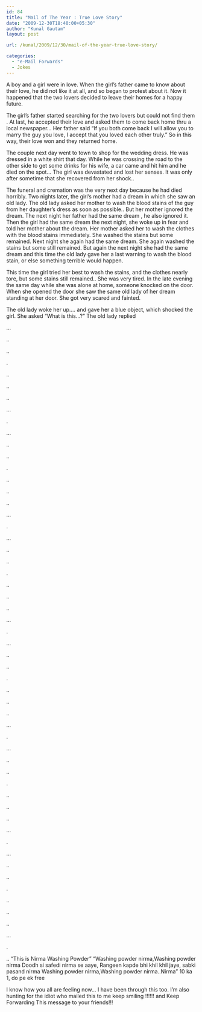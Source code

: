 ```yaml
---
id: 84
title: "Mail of The Year : True Love Story"
date: "2009-12-30T18:40:00+05:30"
author: "Kunal Gautam"
layout: post

url: /kunal/2009/12/30/mail-of-the-year-true-love-story/

categories:
  - "e-Mail Forwards"
  - Jokes
---
```


A boy and a girl were in love. When the girl’s father came to know about their love, he did not like it at all, and so began to protest about it. Now it happened that the two lovers decided to leave their homes for a happy future.

The girl’s father started searching for the two lovers but could not find them . At last, he accepted their love and asked them to come back home thru a local newspaper… Her father said “If you both come back I will allow you to marry the guy you love, I accept that you loved each other truly.” So in this way, their love won and they returned home.

The couple next day went to town to shop for the wedding dress. He was dressed in a white shirt that day. While he was crossing the road to the other side to get some drinks for his wife, a car came and hit him and he died on the spot… The girl was devastated and lost her senses. It was only after sometime that she recovered from her shock..

The funeral and cremation was the very next day because he had died horribly. Two nights later, the girl’s mother had a dream in which she saw an old lady. The old lady asked her mother to wash the blood stains of the guy from her daughter’s dress as soon as possible.. But her mother ignored the dream. The next night her father had the same dream , he also ignored it. Then the girl had the same dream the next night, she woke up in fear and told her mother about the dream. Her mother asked her to wash the clothes with the blood stains immediately. She washed the stains but some remained. Next night she again had the same dream. She again washed the stains but some still remained. But again the next night she had the same dream and this time the old lady gave her a last warning to wash the blood stain, or else something terrible would happen.

This time the girl tried her best to wash the stains, and the clothes nearly tore, but some stains still remained.. She was very tired. In the late evening the same day while she was alone at home, someone knocked on the door. When she opened the door she saw the same old lady of her dream standing at her door. She got very scared and fainted.

The old lady woke her up…. and gave her a blue object, which shocked the girl. She asked “What is this…?” The old lady replied

…

..

..

.

..

..

..

…

.

…

..

..

.

..

..

..

…

.

…

..

..

.

..

..

..

…

.

…

..

..

.

..

..

..

…

.

…

..

..

.

..

..

..

…

.

…

..

..

.

..

..

..

…

.

.. “This is Nirma Washing Powder” “Washing powder nirma,Washing powder nirma Doodh si safedi nirma se aaye, Rangeen kapde bhi khil khil jaye, sabki pasand nirma Washing powder nirma,Washing powder nirma..Nirma” 10 ka 1, do pe ek free

I know how you all are feeling now… I have been through this too. I’m also hunting for the idiot who mailed this to me keep smiling !!!!!! and Keep Forwarding This message to your friends!!!
